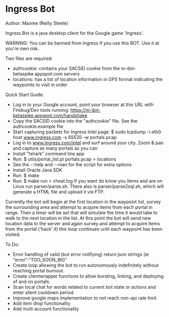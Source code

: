 Ingress Bot
===========

Author: Maome (Reilly Steele)

Ingress Bot is a java desktop client for the Google game 'Ingress'.

WARNING: You can be banned from Ingress if you use this BOT. Use it at you're own risk.

Two files are required:
* authcookie: contains your SACSID cookie from the m-dot-betaspike.appspot.com servers
* locations: has a list of location information in GPS format indicating the waypoints to visit in order

Quick Start Guide:

* Log in to your Google account, point your browser at this URL with Firebug/Dev tools running:  https://m-dot-betaspike.appspot.com/handshake
* Copy the SACSID cookie into the "authcookie" file.  See the authcookie.example file
* Start capturing packets for Ingress Intel page:  $ sudo tcpdump -i eth0 host www.ingress.com -s 65535 -w portals.pcap 
* Log in to www.ingress.com/intel and surf around your city.  Zoom & pan and capture as many portals as you can
* Install "tshark" command line app
* Run:  $ utils/portal\_list.pl portals.pcap > locations  
* See the --help and --man for the script for extra options
* Install Oracle Java SDK
* Run:  $ make
* Run:  $ make run > cheat.log
If you want do know you Items and are on Linux run parser/parse.sh.
There also is parser/parse2sql.sh, which will generate a HTML file and upload it vie FTP.

Currently the bot will begin at the first location in the waypoint list, survey the surrounding area and attempt
to acquire items from each portal in range. Then a timer will be set that will simulate the time it would take to
walk to the next location in the list. At this point the bot will send new location data to the server and again
survey and attempt to acquire items from the portal ('hack' it) this loop continues until each waypoint has been
visited. 

To Do:
* Error handling of valid (but error notifying) return json strings (ie "error":"TOO_SOON_BIG"
* Create loop allowing the bot to run autonomously indefinitely without reaching portal burnout.
* Create clientwrapper functions to allow bursting, linking, and deploying of and on portals.
* Scan local chat for words related to current bot state or actions and enter silent cooldown period.
* Improve google maps implementation to not reach non-api rate limit.
* Add item drop functionality
* Add multi account functionality
